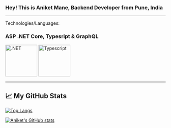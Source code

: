 ### Hey! This is Aniket Mane, Backend Developer from Pune, India



---
Technologies/Languages:
### ASP .NET Core, Typesript & GraphQL

<img src="https://cdn.cdnlogo.com/logos/d/6/dot-net-core.svg" alt=".NET" width="100" height="100"/> <img src="https://cdn.cdnlogo.com/logos/t/96/typescript.svg" alt="Typescript" width="100" height="100"/> 

---



## &#x1f4c8; My GitHub Stats

[![Top Langs](https://github-readme-stats.vercel.app/api/top-langs/?username=Technik97&hide=java,html,css&theme=radical)](https://github.com/anuraghazra/github-readme-stats)

[![Aniket's GitHub stats](https://github-readme-stats.vercel.app/api?username=Technik97&theme=radical)](https://github.com/anuraghazra/github-readme-stats)


